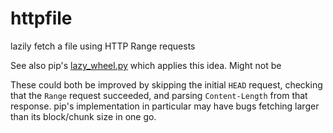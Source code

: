 # httpfile
lazily fetch a file using HTTP Range requests

See also pip's [lazy_wheel.py](https://github.com/pypa/pip/blob/main/src/pip/_internal/network/lazy_wheel.py) which applies this idea. Might not be 

These could both be improved by skipping the initial `HEAD` request, checking that the `Range` request succeeded, and parsing `Content-Length` from that response. pip's implementation in particular may have bugs fetching larger than its block/chunk size in one go.
